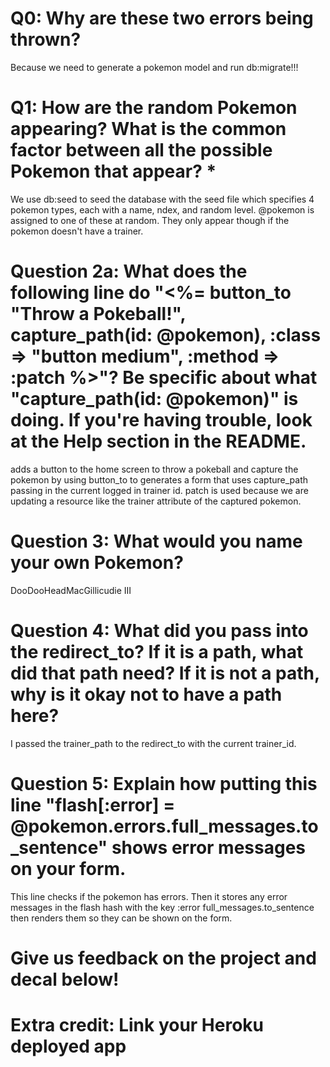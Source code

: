 # Q0: Why are these two errors being thrown?
Because we need to generate a pokemon model and run db:migrate!!!

# Q1: How are the random Pokemon appearing? What is the common factor between all the possible Pokemon that appear? *

We use db:seed to seed the database with the seed file which specifies 4 pokemon types, each with a name, ndex, and random level. 
@pokemon is assigned to one of these at random. They only appear though if the pokemon doesn't have a trainer. 

# Question 2a: What does the following line do "<%= button_to "Throw a Pokeball!", capture_path(id: @pokemon), :class => "button medium", :method => :patch %>"? Be specific about what "capture_path(id: @pokemon)" is doing. If you're having trouble, look at the Help section in the README.
adds a button to the home screen to throw a pokeball and capture the pokemon by using
button_to to generates a form that uses capture_path passing in the current logged in trainer id. 
patch is used because we are updating a resource like the trainer attribute of the captured pokemon.

# Question 3: What would you name your own Pokemon?
  DooDooHeadMacGillicudie III

# Question 4: What did you pass into the redirect_to? If it is a path, what did that path need? If it is not a path, why is it okay not to have a path here?
I passed the trainer_path to the redirect_to with the current trainer_id.

# Question 5: Explain how putting this line "flash[:error] = @pokemon.errors.full_messages.to_sentence" shows error messages on your form.
This line checks if the pokemon has errors. Then it stores any error messages in the flash hash with the key :error
full_messages.to_sentence then renders them so they can be shown on the form.

# Give us feedback on the project and decal below!

# Extra credit: Link your Heroku deployed app
